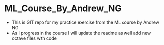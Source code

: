 # ML_Course_By_Andrew_NG
- This is GIT repo for my practice exercise from the ML course by Andrew NG
- As I progress in the course I will update the readme as well add new octave files with code 
